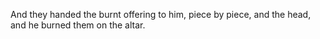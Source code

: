 And they handed the burnt offering to him, piece by piece, and the head, and he burned them on the altar.
